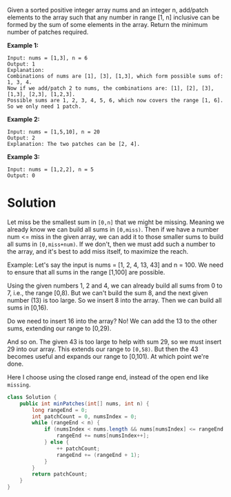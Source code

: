 Given a sorted positive integer array nums and an integer n, add/patch elements to the array such that any number in range [1, n] inclusive can be formed by the sum of some elements in the array. Return the minimum number of patches required.

__Example 1:__

```
Input: nums = [1,3], n = 6
Output: 1 
Explanation:
Combinations of nums are [1], [3], [1,3], which form possible sums of: 1, 3, 4.
Now if we add/patch 2 to nums, the combinations are: [1], [2], [3], [1,3], [2,3], [1,2,3].
Possible sums are 1, 2, 3, 4, 5, 6, which now covers the range [1, 6].
So we only need 1 patch.
```

__Example 2:__

```
Input: nums = [1,5,10], n = 20
Output: 2
Explanation: The two patches can be [2, 4].
```

__Example 3:__

```
Input: nums = [1,2,2], n = 5
Output: 0
```

# Solution

Let miss be the smallest sum in `[0,n]` that we might be missing. Meaning we already know we can build all sums in `[0,miss)`. Then if we have a number num <= miss in the given array, we can add it to those smaller sums to build all sums in `[0,miss+num)`. If we don't, then we must add such a number to the array, and it's best to add miss itself, to maximize the reach.

Example: Let's say the input is nums = [1, 2, 4, 13, 43] and n = 100. We need to ensure that all sums in the range [1,100] are possible.

Using the given numbers 1, 2 and 4, we can already build all sums from 0 to 7, i.e., the range [0,8). But we can't build the sum 8, and the next given number (13) is too large. So we insert 8 into the array. Then we can build all sums in [0,16).

Do we need to insert 16 into the array? No!  We can  add the 13 to the other sums, extending our range to [0,29).

And so on. The given 43 is too large to help with sum 29, so we must insert 29 into our array. This extends our range to `[0,58)`. But then the 43 becomes useful and expands our range to [0,101). At which point we're done.

Here I choose using the closed range end, instead of the open end like `missing`. 

```java
class Solution {
    public int minPatches(int[] nums, int n) {
        long rangeEnd = 0;
        int patchCount = 0, numsIndex = 0;
        while (rangeEnd < n) {
            if (numsIndex < nums.length && nums[numsIndex] <= rangeEnd + 1) {
                rangeEnd += nums[numsIndex++];
            } else {
                ++ patchCount;
                rangeEnd += (rangeEnd + 1);
            }
        }
        return patchCount;
    }
}
```
